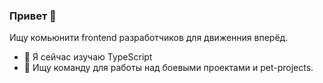 ### Привет 👋

Ищу комьюнити frontend разработчиков для движенния вперёд.


- 🌱 Я сейчас изучаю TypeScript
- 👯 Ищу команду для работы над боевыми проектами и pet-projects.




<!--
**ArtemHard/ArtemHard** is a ✨ _special_ ✨ repository because its `README.md` (this file) appears on your GitHub profile.

Here are some ideas to get you started:

- 🔭 I’m currently working on ...
- 🌱 I’m currently learning ...
- 👯 I’m looking to collaborate on ...
- 🤔 I’m looking for help with 
- 💬 Ask me about ...
- 📫 How to reach me: ...
- 😄 Pronouns: ...
- ⚡ Fun fact: ...
-->
